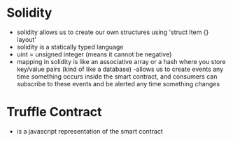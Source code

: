 # Solidity
- solidity allows us to create our own structures using 'struct Item {} layout'
- solidity is a statically typed language
- uint = unsigned integer (means it cannot be negative)
- mapping in solidity is like an associative array or a hash where you store key/value pairs (kind of like a database)
-allows us to create events any time something occurs inside the smart contract, and consumers can subscribe to these events and be alerted any time something changes

# Truffle Contract
- is a javascript representation of the smart contract